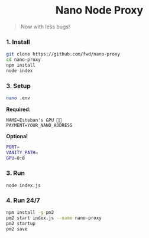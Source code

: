 <h1 align="center">Nano Node Proxy</h1>

> Now with less bugs!

### 1. Install

```bash
git clone https://github.com/fwd/nano-proxy
cd nano-proxy
npm install
node index
```

### 3. Setup

```bash
nano .env
```

**Required:**
```
NAME=Esteban's GPU 💪🏽
PAYMENT=YOUR_NANO_ADDRESS
```

**Optional**

```bash
PORT=
VANITY_PATH=
GPU=0:0
```

### 3. Run

```
node index.js
```


### 4. Run 24/7

```bash
npm install -g pm2
pm2 start index.js --name nano-proxy
pm2 startup
pm2 save
```
